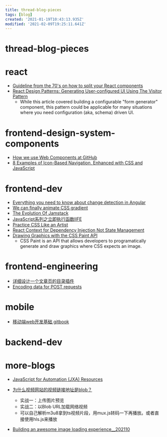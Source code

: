 ```yaml
---
title: thread-blog-pieces
tags: [blog]
created: '2021-01-19T10:43:13.935Z'
modified: '2021-02-09T19:25:11.641Z'
---
```


# thread-blog-pieces

# react

- [Guideline from the 70's on how to split your React components](https://joaoforja.com/blog/guideline-on-how-to-decompose-a-react-component/)
- [React Design Patterns: Generating User-configured UI Using The Visitor Pattern](https://www.arahansen.com/react-design-patterns-generating-user-configured-ui-using-the-visitor-pattern/)
  - While this article covered building a configurable "form generator" component, this pattern could be applicable for many situations where you need configuration (aka, schema) driven UI.
# frontend-design-system-components
- [How we use Web Components at GitHub](https://github.blog/2021-05-04-how-we-use-web-components-at-github/)
- [8 Examples of Icon-Based Navigation, Enhanced with CSS and JavaScript](https://speckyboy.com/icon-based-navigation-css-javascript/)
# frontend-dev
- [Everything you need to know about change detection in Angular](https://indepth.dev/posts/1053/everything-you-need-to-know-about-change-detection-in-angular)
- [We can finally animate CSS gradient](https://dev.to/afif/we-can-finally-animate-css-gradient-kdk)
- [The Evolution Of Jamstack](https://www.smashingmagazine.com/2021/05/evolution-jamstack/)
- [JavaScript系列之立即执行函数IIFE](https://zhuanlan.zhihu.com/p/74440468)
- [Practice CSS Like an Artist](https://mastery.games/post/practice-css/)
- [React Context for Dependency Injection Not State Management](https://blog.testdouble.com/posts/2021-03-19-react-context-for-dependency-injection-not-state/)
- [Drawing Graphics with the CSS Paint API](https://tympanus.net/codrops/2021/06/18/drawing-graphics-with-the-css-paint-api/)
  - CSS Paint is an API that allows developers to programatically generate and draw graphics where CSS expects an image.
# frontend-engineering

- [详细设计一个文章页的目录插件](https://juejin.cn/post/6883292908649185288)
- [Encoding data for POST requests](https://jakearchibald.com/2021/encoding-data-for-post-requests/)
# mobile
- [移动端web开发基础 gitbook](https://zhenchao125.gitbooks.io/html5_4_atguigu/content/di-3-zhang-yi-dong-duan-shi-jian/1dian-ji-shi-jian-zai-yi-dong-duan-de-wen-ti.html)
# backend-dev

# more-blogs
- [JavaScript for Automation (JXA) Resources](https://gist.github.com/JMichaelTX/d29adaa18088572ce6d4)

- [为什么视频网站的视频链接地址是blob？](https://juejin.cn/post/6844903880774385671)
  - 实战一：上传图片预览
  - 实战二：以Blob URL加载网络视频
  - 可以自己解析m3u8拿到ts视频片段，用mux.js转码一下再播放。或者直接使用hls.js来播放


- [Building an awesome image loading experience__202110](https://kentcdodds.com/blog/building-an-awesome-image-loading-experience)
